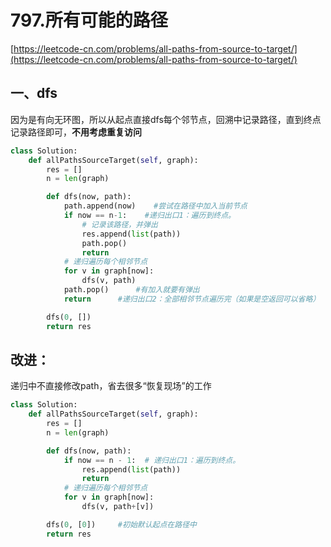 # 797.所有可能的路径

[https://leetcode-cn.com/problems/all-paths-from-source-to-target/](https://leetcode-cn.com/problems/all-paths-from-source-to-target/)

## 一、dfs

因为是有向无环图，所以从起点直接dfs每个邻节点，回溯中记录路径，直到终点记录路径即可，**不用考虑重复访问**

```python
class Solution:
    def allPathsSourceTarget(self, graph):
        res = []
        n = len(graph)

        def dfs(now, path):
            path.append(now)    #尝试在路径中加入当前节点
            if now == n-1:    #递归出口1：遍历到终点。
                # 记录该路径，并弹出
                res.append(list(path))
                path.pop()
                return
            # 递归遍历每个相邻节点
            for v in graph[now]:
                dfs(v, path)
            path.pop()      #有加入就要有弹出
            return      #递归出口2：全部相邻节点遍历完（如果是空返回可以省略）

        dfs(0, [])
        return res
```



## 改进：

递归中不直接修改path，省去很多“恢复现场”的工作

```python
class Solution:
    def allPathsSourceTarget(self, graph):
        res = []
        n = len(graph)

        def dfs(now, path):
            if now == n - 1:  # 递归出口1：遍历到终点。
                res.append(list(path))
                return
            # 递归遍历每个相邻节点
            for v in graph[now]:
                dfs(v, path+[v])

        dfs(0, [0])		#初始默认起点在路径中
        return res
```